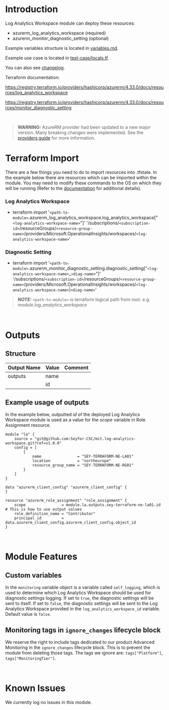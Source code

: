 # Introduction
Log Analytics Workspace module can deploy these resources:
* azurerm_log_analytics_workspace (required)
* azurerm_monitor_diagnostic_setting (optional)

Example variables structure is located in [variables.md](variables.md).

Example use case is located in [test-case/locals.tf](test-case/locals.tf).

You can also see [changelog](CHANGELOG.md).

Terraform documentation:

https://registry.terraform.io/providers/hashicorp/azurerm/4.33.0/docs/resources/log_analytics_workspace

https://registry.terraform.io/providers/hashicorp/azurerm/4.33.0/docs/resources/monitor_diagnostic_setting

&nbsp;

> **WARNING:** AzureRM provider had been updated to a new major version. Many breaking changes were implemented. See the [providers guide](https://registry.terraform.io/providers/hashicorp/azurerm/latest/docs/guides/4.0-upgrade-guide) for more information.

# Terraform Import
There are a few things you need to do to import resources into .tfstate. In the example below there are resources which can be imported within the module. You may need to modify these commands to the OS on which they will be running (Refer to the [documentation](https://developer.hashicorp.com/terraform/cli/commands/import#example-import-into-resource-configured-with-for_each) for additional details).
### Log Analytics Workspace
* terraform import '`<path-to-module>`.azurerm_log_analytics_workspace.log_analytics_workspace["`<log-analytics-workspace-name>`"]' '/subscriptions/`<subscription-id>`/resourceGroups/`<resource-group-name>`/providers/Microsoft.OperationalInsights/workspaces/`<log-analytics-workspace-name>`'
### Diagnostic Setting
* terraform import '`<path-to-module>`.azurerm_monitor_diagnostic_setting.diagnostic_setting["`<log-analytics-workspace-name>`_`<diag-name>`"]' '/subscriptions/`<subscription-id>`/resourceGroups/`<resource-group-name>`/providers/Microsoft.OperationalInsights/workspaces/`<log-analytics-workspace-name>`|`<diag-name>`'

 > **_NOTE:_** `<path-to-module>` is terraform logical path from root. e.g. _module.log\_analytics\_workspace_

&nbsp;

# Outputs
## Structure

| Output Name | Value | Comment |
| ----------- | ----- | ------- |
| outputs     | name  |         |
|             | id    |         |

## Example usage of outputs
In the example below, outputted _id_ of the deployed Log Analytics Workspace module is used as a value for the _scope_ variable in Role Assignment resource.
```
module "la" {
    source = "git@github.com:Seyfor-CSC/mit.log-analytics-workspace.git?ref=v1.0.0"
    config = [
        {
            name                = "SEY-TERRAFORM-NE-LA01"
            location            = "northeurope"
            resource_group_name = "SEY-TERRAFORM-NE-RG01"
        }
    ]
}

data "azurerm_client_config" "azurerm_client_config" {
}

resource "azurerm_role_assignment" "role_assignment" {
    scope                = module.la.outputs.sey-terraform-ne-la01.id # This is how to use output values
    role_definition_name = "Contributor"
    principal_id         = data.azurerm_client_config.azurerm_client_config.object_id
}
```

&nbsp;

# Module Features
## Custom variables
In the `monitoring` variable object is a variable called `self_logging`, which is used to determine which Log Analytics Workspace should be used for diagnostic settings logging. If set to `true`, the diagnostic settings will be sent to itself. If set to `false`, the diagnostic settings will be sent to the Log Analytics Workspace provided in the `log_analytics_workspace_id` variable. Default value is `false`.
## Monitoring tags in `ignore_changes` lifecycle block
We reserve the right to include tags dedicated to our product Advanced Monitoring in the `ignore_changes` lifecycle block. This is to prevent the module from deleting those tags. The tags we ignore are: `tags["Platform"]`, `tags["MonitoringTier"]`.

&nbsp;

# Known Issues
We currently log no issues in this module.